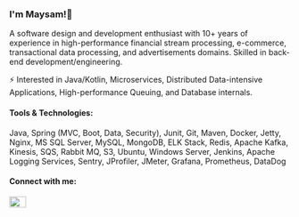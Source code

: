 ### I'm Maysam!👋
<!-- - 🔭 I’m currently working on ... -->
A software design and development enthusiast with 10+ years of experience in high-performance financial stream processing, e-commerce, transactional data processing, and advertisements domains. Skilled in back-end development/engineering.

  <!-- 🌱 Currently working on high-performance data-intensive applications. -->
 
 <!-- 👯 Looking to collaborate on Open Source Projects. -->
 
<!-- - 🤔 I’m looking for help with ... -->
<!-- - 💬 Ask me about ... -->
<!-- - 📫 How to reach me: ... -->
<!-- - 😄 Pronouns: ... -->
⚡ Interested in  Java/Kotlin, Microservices, Distributed Data-intensive Applications, High-performance Queuing, and Database internals.

<h4> Tools & Technologies: </h4>
Java, Spring (MVC, Boot, Data, Security), Junit, Git, Maven, Docker, Jetty, Nginx, MS SQL Server, MySQL, MongoDB, ELK Stack, Redis, Apache Kafka, Kinesis, SQS, Rabbit MQ, S3, Ubuntu, Windows Server, Jenkins, Apache Logging Services, Sentry, JProfiler, JMeter, Grafana, Prometheus, DataDog

<h4 align="left">Connect with me:</h4>
<p align="left">
<a href="https://linkedin.com/in/meysampasdari" target="blank"><img align="center" src="https://raw.githubusercontent.com/rahuldkjain/github-profile-readme-generator/master/src/images/icons/Social/linked-in-alt.svg" alt="meysampasdari" height="20" width="30" /></a>
</p>

###
